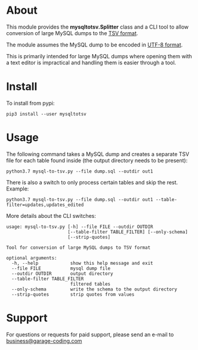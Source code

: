 About
=====

This module provides the **mysqltotsv.Splitter** class and a CLI tool to allow conversion
of large MySQL dumps to the [TSV format](https://en.wikipedia.org/wiki/Tab-separated_values). 

The module assumes the MySQL dump to be encoded in [UTF-8 format](https://en.wikipedia.org/wiki/UTF-8).

This is primarily intended for large MySQL dumps where opening them with a text editor is impractical
and handling them is easier through a tool.

Install
=======

To install from pypi:

    pip3 install --user mysqltotsv

Usage
=====

The following command takes a MySQL dump and creates a separate TSV file for each
table found inside (the output directory needs to be present):

    python3.7 mysql-to-tsv.py --file dump.sql --outdir out1

There is also a switch to only process certain tables and skip the rest. Example:

    python3.7 mysql-to-tsv.py --file dump.sql --outdir out1 --table-filter=updates,updates_edited

More details about the CLI switches:

```
usage: mysql-to-tsv.py [-h] --file FILE --outdir OUTDIR
                       [--table-filter TABLE_FILTER] [--only-schema]
                       [--strip-quotes]

Tool for conversion of large MySQL dumps to TSV format

optional arguments:
  -h, --help            show this help message and exit
  --file FILE           mysql dump file
  --outdir OUTDIR       output directory
  --table-filter TABLE_FILTER
                        filtered tables
  --only-schema         write the schema to the output directory
  --strip-quotes        strip quotes from values
```

Support
==================

For questions or requests for paid support, please send an e-mail to business@garage-coding.com

